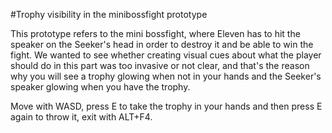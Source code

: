 #Trophy visibility in the minibossfight prototype

This prototype refers to the mini bossfight, where Eleven has to hit the speaker on the Seeker's head in
order to destroy it and be able to win the fight.
We wanted to see whether creating visual cues about what the player should do in this part was too invasive
or not clear, and that's the reason why you will see a trophy glowing when not in your hands and the Seeker's
speaker glowing when you have the trophy.

Move with WASD, press E to take the trophy in your hands and then press E again to throw it, exit with ALT+F4.